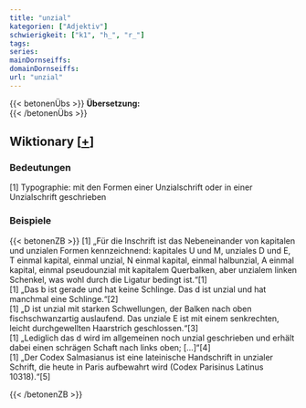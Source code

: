 ```yaml
---
title: "unzial"
kategorien: ["Adjektiv"]
schwierigkeit: ["k1", "h_", "r_"]
tags:
series:
mainDornseiffs:
domainDornseiffs:
url: "unzial"
---
```


{{< betonenÜbs >}}
**Übersetzung:**  
{{< /betonenÜbs >}}

## Wiktionary [[+](https://de.wiktionary.org/wiki/unzial)]

### Bedeutungen
[1] Typographie: mit den Formen einer Unzialschrift oder in einer Unzialschrift geschrieben  

### Beispiele
{{< betonenZB >}}
[1] „Für die Inschrift ist das Nebeneinander von kapitalen und unzialen Formen kennzeichnend: kapitales U und M, unziales D und E, T einmal kapital, einmal unzial, N einmal kapital, einmal halbunzial, A einmal kapital, einmal pseudounzial mit kapitalem Querbalken, aber unzialem linken Schenkel, was wohl durch die Ligatur bedingt ist.“[1]  
[1] „Das b ist gerade und hat keine Schlinge. Das d ist unzial und hat manchmal eine Schlinge.“[2]  
[1] „D ist unzial mit starken Schwellungen, der Balken nach oben fischschwanzartig auslaufend. Das unziale E ist mit einem senkrechten, leicht durchgewellten Haarstrich geschlossen.“[3]  
[1] „Lediglich das d wird im allgemeinen noch unzial geschrieben und erhält dabei einen schrägen Schaft nach links oben; […]“[4]  
[1] „Der Codex Salmasianus ist eine lateinische Handschrift in unzialer Schrift, die heute in Paris aufbewahrt wird (Codex Parisinus Latinus 10318).“[5]  

{{< /betonenZB >}}

